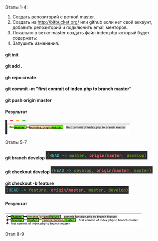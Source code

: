 
Этапы 1-4:

1. Создать репозиторий с веткой master.
2. Создать на http://bitbucket.org/ или github если нет свой аккаунт, добавить репозиторий и подключить email менторов.
3. Локально в ветке master создать файл index.php который будет содержать: <?php echo ‘Hello world’;?>
4. Запушить изменения.


#### git init
#### git add .
#### gh repo create
#### git commit -m "first commit of index.php to branch master"
#### git push origin master
#### Результат
![img.png](img.png)
  
  
Этапы 5-7

#### git branch develop ![img_1.png](img_1.png)
#### git checkout develop ![img_2.png](img_2.png)  
#### git checkout -b feature ![img_3.png](img_3.png)
#### Результат
![img_4.png](img_4.png)

Этап 8-9
